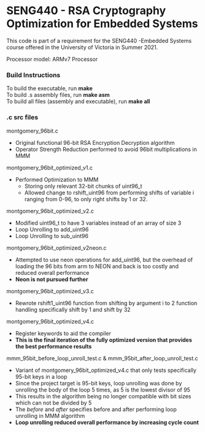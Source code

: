 # SENG440 - RSA Cryptography Optimization for Embedded Systems
This code is part of a requirement for the SENG440 -Embedded Systems course offered in the University of Victoria in Summer 2021.

Processor model: ARMv7 Processor

### Build Instructions
To build the executable, run **make**\
To build .s assembly files, run **make asm**\
To build all files (assembly and executable), run **make all**

### .c src files
montgomery_96bit.c
- Original functional 96-bit RSA Encryption Decryption algorithm
- Operator Strength Reduction performed to avoid 96bit multiplications in MMM
	
montgomery_96bit_optimized_v1.c
- Performed Optimization to MMM
    - Storing only relevant 32-bit chunks of uint96_t
    - Allowed change to rshift_uint96 from performing shifts of variable i ranging from 0-96, to only right shifts by 1 or 32.
	
montgomery_96bit_optimized_v2.c
- Modified uint96_t to have 3 variables instead of an array of size 3
- Loop Unrolling to add_uint96
- Loop Unrolling to sub_uint96

montgomery_96bit_optimized_v2neon.c
- Attempted to use neon operations for add_uint96, but the overhead of loading the 96 bits from arm to NEON and back is too costly and reduced overall performance
- **Neon is not pursued further**

montgomery_96bit_optimized_v3.c
- Rewrote rshift1_uint96 function from shifting by argument i to 2 function handling specifically shift by 1 and shift by 32

montgomery_96bit_optimized_v4.c
- Register keywords to aid the compiler
- **This is the final iteration of the fully optimized version that provides the best performance results**

mmm_95bit_before_loop_unroll_test.c & mmm_95bit_after_loop_unroll_test.c
- Variant of montgomery_96bit_optimized_v4.c that only tests specifically 95-bit keys in a loop
- Since the project target is 95-bit keys, loop unrolling was done by unrolling the body of the loop 5 times, as 5 is the lowest divisor of 95
- This results in the algorithm being no longer compatible with bit sizes which can not be divided by 5
- The <em>before</em> and <em>after</em> specifies before and after performing loop unrolling in MMM algorithm
- **Loop unrolling reduced overall performance by increasing cycle count**

